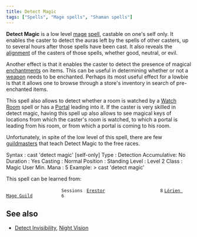 ```yaml
---
title: Detect Magic
tags: ["Spells", "Mage spells", "Shaman spells"]
---
```

**Detect Magic** is a low level [mage](mage "wikilink")
[spell](spell "wikilink"), castable on one's self only. It enables the
caster to detect the auras left by the spells of other casters, up to
several hours after those spells have been cast. It also reveals the
[alignment](alignment "wikilink") of the casters of those spells,
whether good, neutral, or evil.

Another effect is that it enables the caster to detect the presence of
magical [enchantments](enchant "wikilink") on items. This can be useful
in determining whether or not a [weapon](weapon "wikilink") needs to be
enchanted. Perhaps its most useful effect for a lowbie is that it allows
one to browse through a store's inventory in search of pre-enchanted
items.

This spell also allows to detect whether a room is watched by a [Watch
Room](Watch_Room "wikilink") spell or has a [Portal](Portal "wikilink")
leading into it. If the caster is very skilled in detect magic, having
this spell up also allows to see magical keys of locations from which
the caster's room is watched, to which a portal is leading from his
room, or from which a portal is coming to his room.

Unfortunately, in spite of the low level of this spell, there are few
[guildmasters](guildmaster "wikilink") that teach Detect Magic to the
free races.

Syntax : cast 'detect magic' \[self-only\] Type : Detection
Accumulative: No Duration : Yes Casting : Normal Position : Standing
Level : Level 2 Class : Magic User Min. Mana : 5 Example: \> cast
'detect magic'

This spell can be learned from:

`                     Sessions `
[`Erestor`](Erestor "wikilink")`                     8`
[`Lórien Mage Guild`](Lórien_Mage_Guild "wikilink")`           6`

## See also

- [Detect Invisibility](Detect_Invisibility "wikilink"), [Night
  Vision](Night_Vision "wikilink")
  